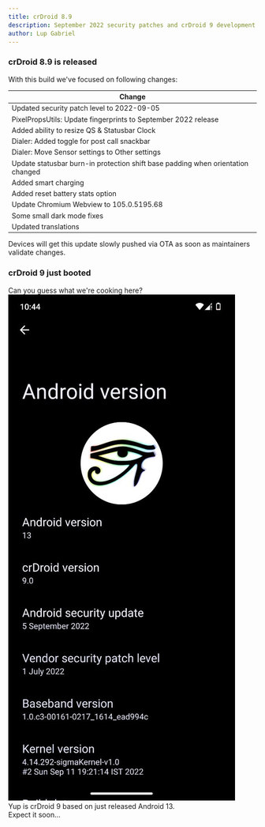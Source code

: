 ```yaml
---
title: crDroid 8.9
description: September 2022 security patches and crDroid 9 development started
author: Lup Gabriel
---
```

### crDroid 8.9 is released
With this build we've focused on following changes:

| Change |
| --- |
| Updated security patch level to 2022-09-05 |
| PixelPropsUtils: Update fingerprints to September 2022 release |
| Added ability to resize QS & Statusbar Clock |
| Dialer: Added toggle for post call snackbar |
| Dialer: Move Sensor settings to Other settings |
| Update statusbar burn-in protection shift base padding when orientation changed |
| Added smart charging |
| Added reset battery stats option |
| Update Chromium Webview to 105.0.5195.68 |
| Some small dark mode fixes |
| Updated translations |

Devices will get this update slowly pushed via OTA as soon as maintainers validate changes.

### crDroid 9 just booted
Can you guess what we're cooking here?
![crDroid 9](../../img/articles/2022-09-11-crDroid-8.9.jpg)  
Yup is crDroid 9 based on just released Android 13.  
Expect it soon...